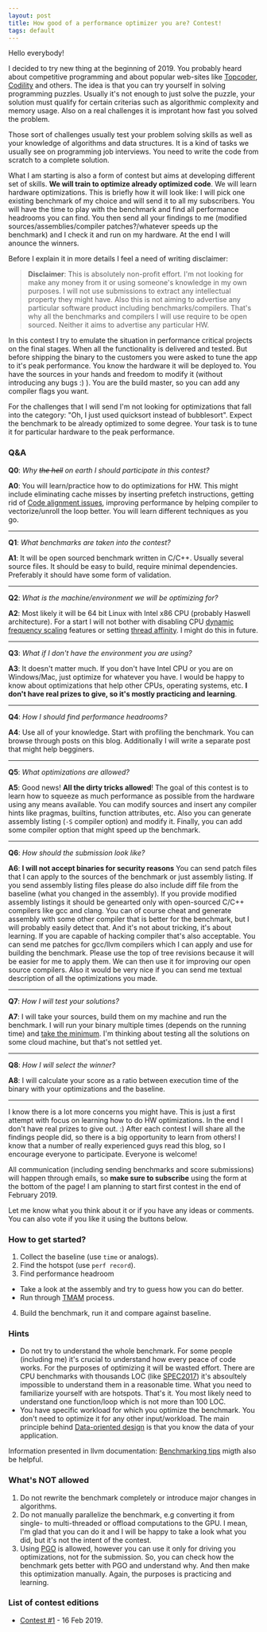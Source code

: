 ```yaml
---
layout: post
title: How good of a performance optimizer you are? Contest!
tags: default
---
```


Hello everybody!

I decided to try new thing at the beginning of 2019. You probably heard about competitive programming and about popular web-sites like [Topcoder](https://www.topcoder.com/), [Codility](https://www.codility.com/) and others. The idea is that you can try yourself in solving programming puzzles. Usually it's not enough to just solve the puzzle, your solution must qualify for certain criterias such as algorithmic complexity and memory usage. Also on a real challenges it is improtant how fast you solved the problem.

Those sort of challenges usually test your problem solving skills as well as your knowledge of algorithms and data structures. It is a kind of tasks we usually see on programming job interviews. You need to write the code from scratch to a complete solution. 

What I am starting is also a form of contest but aims at developing different set of skills. **We will train to optimize already optimized code**. We will learn hardware optimizations. This is briefly how it will look like: I will pick one existing benchmark of my choice and will send it to all my subscribers. You will have the time to play with the benchmark and find all performance headrooms you can find. You then send all your findings to me (modified sources/assemblies/compiler patches?/whatever speeds up the benchmark) and I check it and run on my hardware. At the end I will anounce the winners.

Before I explain it in more details I feel a need of writing disclaimer:

> __Disclaimer__: This is absolutely non-profit effort. I'm not looking for make any money from it or using someone's knowledge in my own purposes. I will not use submissions to extract any intellectual property they might have. Also this is not aiming to advertise any particular software product including benchmarks/compilers. That's why all the benchmarks and compilers I will use require to be open sourced. Neither it aims to advertise any particular HW.

In this contest I try to emulate the situation in performance critical projects on the final stages. When all the functionality is delivered and tested. But before shipping the binary to the customers you were asked to tune the app to it's peak performance. You know the hardware it will be deployed to. You have the sources in your hands and freedom to modify it (without introducing any bugs :) ). You are the build master, so you can add any compiler flags you want. 

For the challenges that I will send I'm not looking for optimizations that fall into the category: "Oh, I just used quicksort instead of bubblesort". Expect the benchmark to be already optimized to some degree. Your task is to tune it for particular hardware to the peak performance.

### Q&A

**Q0**: *Why ~~the hell~~ on earth I should participate in this contest?*

**A0**: You will learn/practice how to do optimizations for HW. This might include eliminating cache misses by inserting prefetch instructions, getting rid of [Code alignment issues](https://dendibakh.github.io/blog/2018/01/18/Code_alignment_issues), improving performance by helping compiler to vectorize/unroll the loop better. You will learn different techniques as you go.

------
**Q1**: *What benchmarks are taken into the contest?*

**A1**: It will be open sourced benchmark written in C/C++. Usually several source files. It should be easy to build, require minimal dependencies. Preferably it should have some form of validation.

------
**Q2**: *What is the machine/environment we will be optimizing for?*

**A2**: Most likely it will be 64 bit Linux with Intel x86 CPU (probably Haswell architecture). For a start I will not bother with disabling CPU [dynamic frequency scaling](https://en.wikipedia.org/wiki/Dynamic_frequency_scaling) features or setting [thread affinity](https://en.wikipedia.org/wiki/Processor_affinity). I might do this in future.

------
**Q3**: *What if I don't have the environment you are using?*

**A3**: It doesn't matter much. If you don't have Intel CPU or you are on Windows/Mac, just optimize for whatever you have. I would be happy to know about optimizations that help other CPUs, operating systems, etc.
**I don't have real prizes to give, so it's mostly practicing and learning**.

------
**Q4**: *How I should find performance headrooms?*

**A4**: Use all of your knowledge. Start with profiling the benchmark. You can browse through posts on this blog. Additionally I will write a separate post that might help begginers.

------
**Q5**: *What optimizations are allowed?*

**A5**: Good news! **All the dirty tricks allowed**! The goal of this contest is to learn how to squeeze as much performance as possible from the hardware using any means available. You can modify sources and insert any compiler hints like pragmas, builtins, function attributes, etc. Also you can generate assembly listing (`-S` compiler option) and modify it. Finally, you can add some compiler option that might speed up the benchmark.

------
**Q6**: *How should the submission look like?*

**A6**: **I will not accept binaries for security reasons**
You can send patch files that I can apply to the sources of the benchmark or just assembly listing. If you send assembly listing files please do also include diff file from the baseline (what you changed in the assembly). 
If you provide modified assembly listings it should be genearted only with open-sourced C/C++ compilers like gcc and clang. You can of course cheat and generate assembly with some other compiler that is better for the benchmark, but I will probably easily detect that. And it's not about tricking, it's about learning.
If you are capable of hacking compiler that's also acceptable. You can send me patches for gcc/llvm compilers which I can apply and use for building the benchmark. Please use the top of tree revisions because it will be easier for me to apply them. We can then use it for improving our open source compilers. Also it would be very nice if you can send me textual description of all the optimizations you made.

------
**Q7**: *How I will test your solutions?*

**A7**: I will take your sources, build them on my machine and run the benchmark. I will run your binary multiple times (depends on the running time) and [take the minimum](http://blog.kevmod.com/2016/06/benchmarking-minimum-vs-average/). I'm thinking about testing all the solutions on some cloud machine, but that's not settled yet. 

------
**Q8**: *How I will select the winner?*

**A8**: I will calculate your score as a ratio between execution time of the binary with your optimizations and the baseline.

------
I know there is a lot more concerns you might have. This is just a first attempt with focus on learning how to do HW optimizations. In the end I don't have real prizes to give out. :) After each contest I will share all the findings people did, so there is a big opportunity to learn from others! I know that a number of really experienced guys read this blog, so I encourage everyone to participate. Everyone is welcome!

All communication (including sending benchmarks and score submissions) will happen through emails, so **make sure to subscribe** using the form at the bottom of the page! I am planning to start first contest in the end of February 2019.

Let me know what you think about it or if you have any ideas or comments. You can also vote if you like it using the buttons below.

### How to get started?

1. Collect the baseline (use `time` or analogs).
2. Find the hotspot (use `perf record`).
3. Find performance headroom
  * Take a look at the assembly and try to guess how you can do better.
  * Run through [TMAM](https://dendibakh.github.io/blog/2019/02/09/Top-Down-performance-analysis-methodology) process.
4. Build the benchmark, run it and compare against baseline.

### Hints

- Do not try to understand the whole benchmark. For some people (including me) it's crucial to understand how every peace of code works. For the purposes of optimizing it will be wasted effort. There are CPU benchmarks with thousands LOC (like [SPEC2017](http://spec.org/cpu2017/)) it's absoultely impossible to understand them in a reasonable time. What you need to familiarize yourself with are hotspots. That's it. You most likely need to understand one function/loop which is not more than 100 LOC.
- You have specific workload for which you optimize the benchmark. You don't need to optimize it for any other input/workload. The main principle behind [Data-oriented design](https://en.wikipedia.org/wiki/Data-oriented_design) is that you know the data of your application.

Information presented in llvm documentation: [Benchmarking tips](https://llvm.org/docs/Benchmarking.html) migth also be helpful.

### What's NOT allowed

1. Do not rewrite the benchmark completely or introduce major changes in algorithms.
2. Do not manually parallelize the benchmark, e.g converting it from single- to multi-threaded or offload computations to the GPU. I mean, I'm glad that you can do it and I will be happy to take a look what you did, but it's not the intent of the contest.
3. Using [PGO](https://en.wikipedia.org/wiki/Profile-guided_optimization) is allowed, however you can use it only for driving you optimizations, not for the submission. So, you can check how the benchmark gets better with PGO and understand why. And then make this optimization manually. Again, the purposes is practicing and learning.

### List of contest editions

- [Contest #1](https://dendibakh.github.io/blog/2019/02/16/Performance-optimization-contest-1) - 16 Feb 2019.
